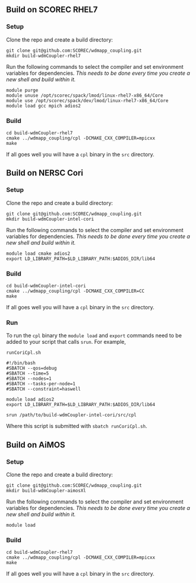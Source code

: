 ## Build on SCOREC RHEL7

### Setup

Clone the repo and create a build directory:

```
git clone git@github.com:SCOREC/wdmapp_coupling.git
mkdir build-wdmCoupler-rhel7
```

Run the following commands to select the compiler and set environment variables
for dependencies.  *This needs to be done every time you create a new shell and
build within it.*

```
module purge
module unuse /opt/scorec/spack/lmod/linux-rhel7-x86_64/Core
module use /opt/scorec/spack/dev/lmod/linux-rhel7-x86_64/Core
module load gcc mpich adios2
```

### Build

```
cd build-wdmCoupler-rhel7
cmake ../wdmapp_coupling/cpl -DCMAKE_CXX_COMPILER=mpicxx
make
```

If all goes well you will have a `cpl` binary in the `src` directory.

## Build on NERSC Cori

### Setup

Clone the repo and create a build directory:

```
git clone git@github.com:SCOREC/wdmapp_coupling.git
mkdir build-wdmCoupler-intel-cori
```

Run the following commands to select the compiler and set environment variables
for dependencies.  *This needs to be done every time you create a new shell and
build within it.*

```
module load cmake adios2
export LD_LIBRARY_PATH=$LD_LIBRARY_PATH:$ADIOS_DIR/lib64
```

### Build

```
cd build-wdmCoupler-intel-cori
cmake ../wdmapp_coupling/cpl -DCMAKE_CXX_COMPILER=CC
make
```

If all goes well you will have a `cpl` binary in the `src` directory.

### Run

To run the `cpl` binary the `module load` and `export` commands need to be added
to your script that calls `srun`.  For example,

`runCoriCpl.sh`

```
#!/bin/bash
#SBATCH --qos=debug
#SBATCH --time=5
#SBATCH --nodes=1
#SBATCH --tasks-per-node=1
#SBATCH --constraint=haswell

module load adios2
export LD_LIBRARY_PATH=$LD_LIBRARY_PATH:$ADIOS_DIR/lib64

srun /path/to/build-wdmCoupler-intel-cori/src/cpl
```

Where this script is submitted with `sbatch runCoriCpl.sh`.

## Build on AiMOS

### Setup

Clone the repo and create a build directory:

```
git clone git@github.com:SCOREC/wdmapp_coupling.git
mkdir build-wdmCoupler-aimosXl
```

Run the following commands to select the compiler and set environment variables
for dependencies.  *This needs to be done every time you create a new shell and
build within it.*

```
module load
```

### Build

```
cd build-wdmCoupler-rhel7
cmake ../wdmapp_coupling/cpl -DCMAKE_CXX_COMPILER=mpicxx
make
```

If all goes well you will have a `cpl` binary in the `src` directory.

